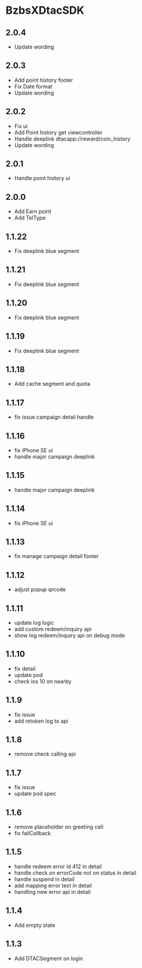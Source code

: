 # BzbsXDtacSDK
## 2.0.4
- Update wording
## 2.0.3
- Add point history footer
- Fix Date format
- Update wording
## 2.0.2
- Fix ui
- Add Point history get viewcontroller
- Handle deeplink dtacapp://reward/coin_history
- Update wording
## 2.0.1
- Handle point history ui
## 2.0.0
- Add Earn point
- Add TelType
## 1.1.22 
- Fix deeplink blue segment
## 1.1.21
- Fix deeplink blue segment
## 1.1.20
- Fix deeplink blue segment
## 1.1.19
- Fix deeplink blue segment
## 1.1.18
- Add cache segment and quota
## 1.1.17
- fix issue campaign detail handle
## 1.1.16
- fix iPhone SE ui
- handle major campaign deeplink
## 1.1.15
- handle major campaign deeplink
## 1.1.14
- fix iPhone SE ui
## 1.1.13
- fix manage campaign detail footer
## 1.1.12
- adjust popup qrcode
## 1.1.11
- update log logic
- add custom redeem/inquiry api
- show log redeem/inquiry api on debug mode
## 1.1.10
- fix detail 
- update pod 
- check ios 10 on nearby
## 1.1.9
- fix issue
- add retoken log to api
## 1.1.8
- remove check calling api
## 1.1.7
- fix issue 
- update pod spec
## 1.1.6
- remove placeholder on greeting cell
- fix failCallback
## 1.1.5
- handle redeem error id 412 in detail
- handle check on errorCode not on status in detail
- handle suspend in detail
- add mapping error text in detail
- handling new error api in detail
## 1.1.4
- Add empty state
## 1.1.3
- Add DTACSegment on login

